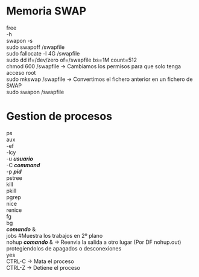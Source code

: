 # Memoria SWAP
free  
  -h  
swapon -s  
sudo swapoff /swapfile  
sudo fallocate -l 4G /swapfile  
sudo dd if=/dev/zero of=/swapfile bs=1M count=512  
chmod 600 /swapfile → Cambiamos los permisos para que solo tenga acceso root  
sudo mkswap /swapfile → Convertimos el fichero anterior en un fichero de SWAP  
sudo swapon /swapfile  

# Gestion de procesos
ps  
  aux  
  -ef  
  -lcy  
  -u **_usuario_**  
  -C **_command_**  
  -p **_pid_**  
pstree  
kill  
pkill  
pgrep  
nice  
renice  
fg  
bg  
**_comando_** &  
jobs #Muestra los trabajos en 2º plano  
nohup **_comando_** & → Reenvia la salida a otro lugar (Por DF nohup.out)   protegiendolos de apagados o desconexiones  
yes  
CTRL-C → Mata el proceso  
CTRL-Z → Detiene el proceso  
